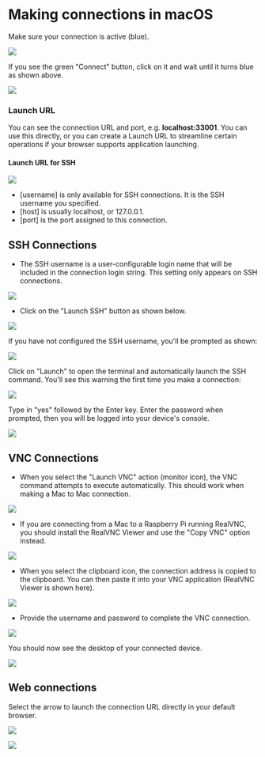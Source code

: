 # Making connections in macOS

Make sure your connection is active \(blue\).

![](../../../.gitbook/assets/image%20%2820%29.png)

If you see the green "Connect" button, click on it and wait until it turns blue as shown above.

![](../../../.gitbook/assets/image%20%28431%29.png)

### Launch URL

You can see the connection URL and port, e.g. **localhost:33001**.  You can use this directly, or you can create a Launch URL to streamline certain operations if your browser supports application launching. 

#### Launch URL for SSH

![](../../../.gitbook/assets/image%20%28168%29.png)

* \[username\] is only available for SSH connections.  It is the SSH username you specified.
* \[host\] is usually localhost, or 127.0.0.1.
* \[port\] is the port assigned to this connection.

## SSH Connections

* The SSH username is a user-configurable login name that will be included in the connection login string.  This setting only appears on SSH connections.  

![](../../../.gitbook/assets/image%20%28355%29.png)

* Click on the "Launch SSH" button as shown below.

![](../../../.gitbook/assets/image%20%28376%29.png)

If you have not configured the SSH username, you'll be prompted as shown:

![](../../../.gitbook/assets/image%20%28367%29.png)

Click on "Launch" to open the terminal and automatically launch the SSH command.  You'll see this warning the first time you make a connection:

![](../../../.gitbook/assets/image%20%28101%29.png)

Type in "yes" followed by the Enter key.  Enter the password when prompted, then you will be logged into your device's console.

![](../../../.gitbook/assets/image%20%2897%29.png)

## VNC Connections

* When you select the "Launch VNC" action \(monitor icon\), the VNC command attempts to execute automatically.  This should work when making a Mac to Mac connection.  

![](../../../.gitbook/assets/image%20%28242%29.png)

* If you are connecting from a Mac to a Raspberry Pi running RealVNC, you should install the RealVNC Viewer and use the "Copy VNC" option instead.

![](../../../.gitbook/assets/image%20%28523%29.png)

* When you select the clipboard icon, the connection address is copied to the clipboard.  You can then paste it into your VNC application \(RealVNC Viewer is shown here\).

![](../../../.gitbook/assets/image%20%28311%29.png)

* Provide the username and password to complete the VNC connection.

![](../../../.gitbook/assets/image%20%28438%29.png)

You should now see the desktop of your connected device.

![](../../../.gitbook/assets/image%20%28104%29.png)

## Web connections

Select the arrow to launch the connection URL directly in your default browser.

![](../../../.gitbook/assets/image%20%28435%29.png)

![](../../../.gitbook/assets/image%20%28478%29.png)



